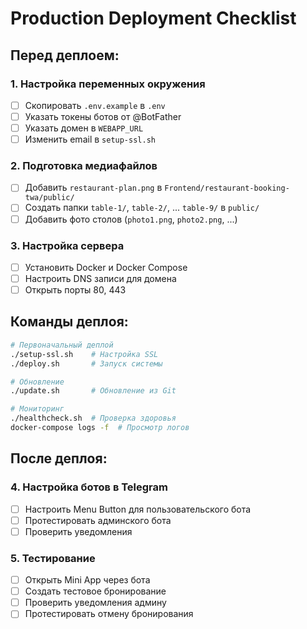 # Production Deployment Checklist

## Перед деплоем:

### 1. Настройка переменных окружения
- [ ] Скопировать `.env.example` в `.env`
- [ ] Указать токены ботов от @BotFather
- [ ] Указать домен в `WEBAPP_URL`
- [ ] Изменить email в `setup-ssl.sh`

### 2. Подготовка медиафайлов
- [ ] Добавить `restaurant-plan.png` в `Frontend/restaurant-booking-twa/public/`
- [ ] Создать папки `table-1/`, `table-2/`, ... `table-9/` в `public/`
- [ ] Добавить фото столов (`photo1.png`, `photo2.png`, ...)

### 3. Настройка сервера
- [ ] Установить Docker и Docker Compose
- [ ] Настроить DNS записи для домена
- [ ] Открыть порты 80, 443

## Команды деплоя:

```bash
# Первоначальный деплой
./setup-ssl.sh    # Настройка SSL
./deploy.sh       # Запуск системы

# Обновление
./update.sh       # Обновление из Git

# Мониторинг
./healthcheck.sh  # Проверка здоровья
docker-compose logs -f  # Просмотр логов
```

## После деплоя:

### 4. Настройка ботов в Telegram
- [ ] Настроить Menu Button для пользовательского бота
- [ ] Протестировать админского бота
- [ ] Проверить уведомления

### 5. Тестирование
- [ ] Открыть Mini App через бота
- [ ] Создать тестовое бронирование
- [ ] Проверить уведомления админу
- [ ] Протестировать отмену бронирования
